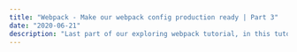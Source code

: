 ```yaml
---
title: "Webpack - Make our webpack config production ready | Part 3"
date: "2020-06-21"
description: "Last part of our exploring webpack tutorial, in this tutorial we will make our webpack config config more production ready"
---
```

